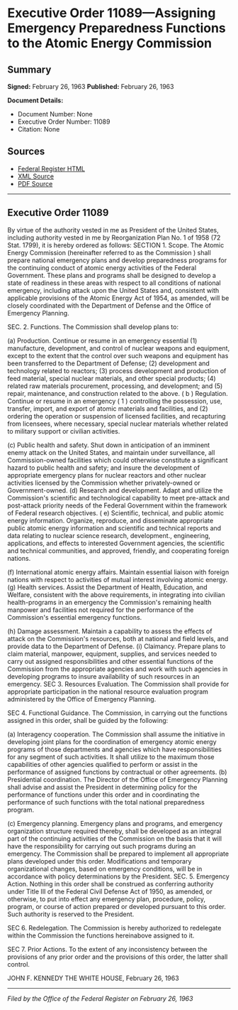 # Executive Order 11089—Assigning Emergency Preparedness Functions to the Atomic Energy Commission

## Summary

**Signed:** February 26, 1963
**Published:** February 26, 1963

**Document Details:**
- Document Number: None
- Executive Order Number: 11089
- Citation: None

## Sources
- [Federal Register HTML](https://www.presidency.ucsb.edu/documents/executive-order-11089-assigning-emergency-preparedness-functions-the-atomic-energy)
- [XML Source](None)
- [PDF Source](None)

---

## Executive Order 11089

By virtue of the authority vested in me as President of the United States, including authority vested in me by Reorganization Plan No. 1 of 1958 (72 Stat. 1799), it is hereby ordered as follows:
SECTION 1. Scope. The Atomic Energy Commission (hereinafter referred to as the Commission ) shall prepare national emergency plans and develop preparedness programs for the continuing conduct of atomic energy activities of the Federal Government. These plans and programs shall be designed to develop a state of readiness in these areas with respect to all conditions of national emergency, including attack upon the United States and, consistent with applicable provisions of the Atomic Energy Act of 1954, as amended, will be closely coordinated with the Department of Defense and the Office of Emergency Planning.

SEC. 2. Functions. The Commission shall develop plans to:

(a) Production. Continue or resume in an emergency essential (1) manufacture, development, and control of nuclear weapons and equipment, except to the extent that the control over such weapons and equipment has been transferred to the Department of Defense; (2) development and technology related to reactors; (3) process development and production of feed material, special nuclear materials, and other special products; (4) related raw materials procurement, processing, and development; and (5) repair, maintenance, and construction related to the above.
( b ) Regulation. Continue or resume in an emergency ( 1 ) controlling the possession, use, transfer, import, and export of atomic materials and facilities, and (2) ordering the operation or suspension of licensed facilities, and recapturing from licensees, where necessary, special nuclear materials whether related to military support or civilian activities.

(c) Public health and safety. Shut down in anticipation of an imminent enemy attack on the United States, and maintain under surveillance, all Commission-owned facilities which could otherwise constitute a significant hazard to public health and safety; and insure the development of appropriate emergency plans for nuclear reactors and other nuclear activities licensed by the Commission whether privately-owned or Government-owned.
(d) Research and development. Adapt and utilize the Commission's scientific and technological capability to meet pre-attack and post-attack priority needs of the Federal Government within the framework of Federal research objectives.
( e) Scientific, technical, and public atomic energy information. Organize, reproduce, and disseminate appropriate public atomic energy information and scientific and technical reports and data relating to nuclear science research, development., engineering, applications, and effects to interested Government agencies, the scientific and technical communities, and approved, friendly, and cooperating foreign nations.

(f) International atomic energy affairs. Maintain essential liaison with foreign nations with respect to activities of mutual interest involving atomic energy.
(g) Health services. Assist the Department of Health, Education, and Welfare, consistent with the above requirements, in integrating into civilian health-programs in an emergency the Commission's remaining health manpower and facilities not required for the performance of the Commission's essential emergency functions.

(h) Damage assessment. Maintain a capability to assess the effects of attack on the Commission's resources, both at national and field levels, and provide data to the Department of Defense.
    (i) Claimancy. Prepare plans to claim material, manpower, equipment, supplies, and services needed to carry out assigned responsibilities and other essential functions of the Commission from the appropriate agencies and work with such agencies in developing programs to insure availability of such resources in an emergency.
SEC 3. Resources Evaluation. The Commission shall provide for appropriate participation in the national resource evaluation program administered by the Office of Emergency Planning.

SEC 4. Functional Guidance. The Commission, in carrying out the functions assigned in this order, shall be guided by the following:

(a) Interagency cooperation. The Commission shall assume the initiative in developing joint plans for the coordination of emergency atomic energy programs of those departments and agencies which have responsibilities for any segment of such activities. It shall utilize to the maximum those capabilities of other agencies qualified to perform or assist in the performance of assigned functions by contractual or other agreements.
(b) Presidential coordination. The Director of the Office of Emergency Planning shall advise and assist the President in determining policy for the performance of functions under this order and in coordinating the performance of such functions with the total national preparedness program.

(c) Emergency planning. Emergency plans and programs, and emergency organization structure required thereby, shall be developed as an integral part of the continuing activities of the Commission on the basis that it will have the responsibility for carrying out such programs during an emergency. The Commission shall be prepared to implement all appropriate plans developed under this order. Modifications and temporary organizational changes, based on emergency conditions, will be in accordance with policy determinations by the President.
SEC. 5. Emergency Action. Nothing in this order shall be construed as conferring authority under Title III of the Federal Civil Defense Act of 1950, as amended, or otherwise, to put into effect any emergency plan, procedure, policy, program, or course of action prepared or developed pursuant to this order. Such authority is reserved to the President.

SEC 6. Redelegation. The Commission is hereby authorized to redelegate within the Commission the functions hereinabove assigned to it.

SEC 7. Prior Actions. To the extent of any inconsistency between the provisions of any prior order and the provisions of this order, the latter shall control.

JOHN F. KENNEDY
THE WHITE HOUSE,
February 26, 1963

---

*Filed by the Office of the Federal Register on February 26, 1963*
